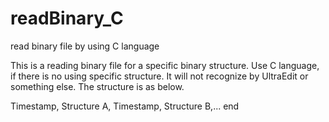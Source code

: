 # readBinary_C
read binary file by using C language

This is a reading binary file for a specific binary structure.
Use C language, if there is no using specific structure.
It will not recognize by UltraEdit or something else.
The structure is as below.

Timestamp, Structure A, Timestamp, Structure B,... end
